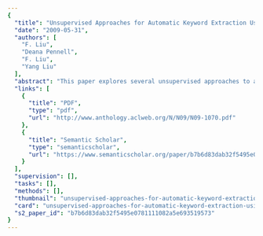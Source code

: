 ```yaml
---
{
  "title": "Unsupervised Approaches for Automatic Keyword Extraction Using Meeting Transcripts",
  "date": "2009-05-31",
  "authors": [
    "F. Liu",
    "Deana Pennell",
    "F. Liu",
    "Yang Liu"
  ],
  "abstract": "This paper explores several unsupervised approaches to automatic keyword extraction using meeting transcripts. In the TFIDF (term frequency, inverse document frequency) weighting framework, we incorporated part-of-speech (POS) information, word clustering, and sentence salience score. We also evaluated a graph-based approach that measures the importance of a word based on its connection with other sentences or words. The system performance is evaluated in different ways, including comparison to human annotated keywords using F-measure and a weighted score relative to the oracle system performance, as well as a novel alternative human evaluation. Our results have shown that the simple unsupervised TFIDF approach performs reasonably well, and the additional information from POS and sentence score helps keyword extraction. However, the graph method is less effective for this domain. Experiments were also performed using speech recognition output and we observed degradation and different patterns compared to human transcripts.",
  "links": [
    {
      "title": "PDF",
      "type": "pdf",
      "url": "http://www.anthology.aclweb.org/N/N09/N09-1070.pdf"
    },
    {
      "title": "Semantic Scholar",
      "type": "semanticscholar",
      "url": "https://www.semanticscholar.org/paper/b7b6d83dab32f5495e0781111082a5e693519573"
    }
  ],
  "supervision": [],
  "tasks": [],
  "methods": [],
  "thumbnail": "unsupervised-approaches-for-automatic-keyword-extraction-using-meeting-transcripts-thumb.jpg",
  "card": "unsupervised-approaches-for-automatic-keyword-extraction-using-meeting-transcripts-card.jpg",
  "s2_paper_id": "b7b6d83dab32f5495e0781111082a5e693519573"
}
---
```


